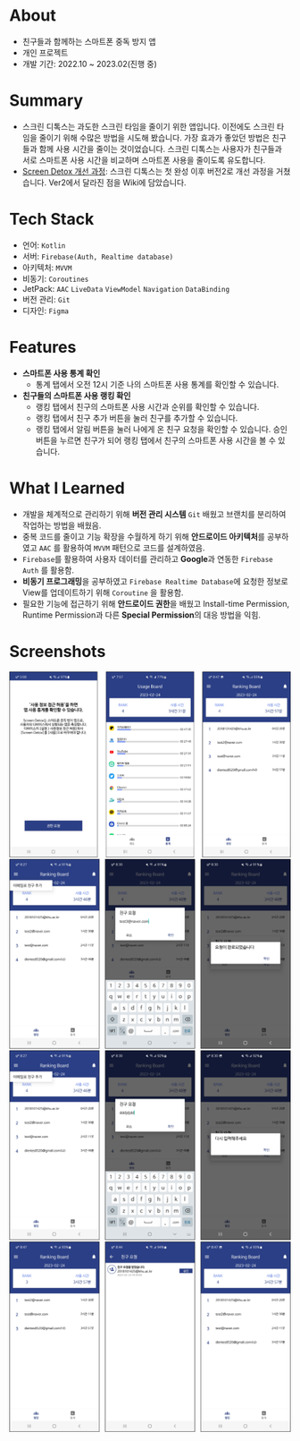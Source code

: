 # About

- 친구들과 함께하는 스마트폰 중독 방지 앱
- 개인 프로젝트
- 개발 기간: 2022.10 ~ 2023.02(진행 중)

# Summary

- 스크린 디톡스는 과도한 스크린 타임을 줄이기 위한 앱입니다. 이전에도 스크린 타임을 줄이기 위해 수많은 방법을 시도해 봤습니다. 가장 효과가 좋았던 방법은 친구들과 함께 사용 시간을 줄이는 것이었습니다. 스크린 디톡스는 사용자가 친구들과 서로 스마트폰 사용 시간을 비교하며 스마트폰 사용을 줄이도록 유도합니다.
- [Screen Detox 개선 과정](https://github.com/hamcoding9/ScreenDetox-v2/wiki/Screen-Detox-%EA%B0%9C%EC%84%A0-%EA%B3%BC%EC%A0%95): 스크린 디톡스는 첫 완성 이후 버전2로 개선 과정을 거쳤습니다. Ver2에서 달라진 점을 Wiki에 담았습니다.

# Tech Stack

- 언어: `Kotlin`
- 서버: `Firebase(Auth, Realtime database)`
- 아키텍처: `MVVM`
- 비동기: `Coroutines`
- JetPack: `AAC` `LiveData` `ViewModel` `Navigation` `DataBinding`
- 버전 관리: `Git`
- 디자인: `Figma`

# Features
- **스마트폰 사용 통계 확인**
    - 통계 탭에서 오전 12시 기준 나의 스마트폰 사용 통계를 확인할 수 있습니다.
- **친구들의 스마트폰 사용 랭킹 확인**
    - 랭킹 탭에서 친구의 스마트폰 사용 시간과 순위를 확인할 수 있습니다.
    - 랭킹 탭에서 친구 추가 버튼을 눌러 친구를 추가할 수 있습니다.
    - 랭킹 탭에서 알림 버튼을 눌러 나에게 온 친구 요청을 확인할 수 있습니다. 승인 버튼을 누르면 친구가 되어 랭킹 탭에서 친구의 스마트폰 사용 시간을 볼 수 있습니다.

# What I Learned

- 개발을 체계적으로 관리하기 위해 **버전 관리 시스템** `Git` 배웠고 브랜치를 분리하여 작업하는 방법을 배웠음.
- 중복 코드를 줄이고 기능 확장을 수월하게 하기 위해 **안드로이드 아키텍처**를 공부하였고 `AAC` 를 활용하여 `MVVM` 패턴으로 코드를 설계하였음.
- `Firebase`를 활용하여 사용자 데이터를 관리하고 **Google**과 연동한 `Firebase Auth` 를 활용함.
- **비동기 프로그래밍**을 공부하였고 `Firebase Realtime Database`에 요청한 정보로 View를 업데이트하기 위해 `Coroutine` 을 활용함.
- 필요한 기능에 접근하기 위해 ******안드로이드 권한******을 배웠고 Install-time Permission, Runtime Permission과 다른 **Special Permission**의 대응 방법을 익힘.

# Screenshots
<img src="./screenshots/screenshot_intro.png"></center>
<img src="./screenshots/screenshot_request_valid.png"></center>
<img src="./screenshots/screenshot_request_invalid.png"></center>
<img src="./screenshots/screenshot_submit.png"></center>